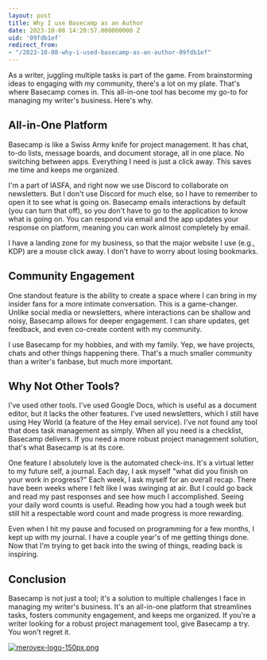 ```yaml
---
layout: post
title: Why I use Basecamp as an Author
date: 2023-10-08 14:20:57.000000000 Z
uid: '09fdb1ef'
redirect_from:
- "/2023-10-08-why-i-used-basecamp-as-an-author-09fdb1ef"
---
```

As a writer, juggling multiple tasks is part of the game. From brainstorming ideas to engaging with my community, there's a lot on my plate. That's where Basecamp comes in. This all-in-one tool has become my go-to for managing my writer's business. Here's why.  
  

## All-in-One Platform

Basecamp is like a Swiss Army knife for project management. It has chat, to-do lists, message boards, and document storage, all in one place. No switching between apps. Everything I need is just a click away. This saves me time and keeps me organized.  
  
I'm a part of IASFA, and right now we use Discord to collaborate on newsletters. But I don't use Discord for much else, so I have to remember to open it to see what is going on. Basecamp emails interactions by default (you can turn that off), so you don't have to go to the application to know what is going on. You can respond via email and the app updates your response on platform, meaning you can work almost completely by email.  
  
I have a landing zone for my business, so that the major website I use (e.g., KDP) are a mouse click away. I don't have to worry about losing bookmarks.  
  

## Community Engagement

  

One standout feature is the ability to create a space where I can bring in my insider fans for a more intimate conversation. This is a game-changer. Unlike social media or newsletters, where interactions can be shallow and noisy, Basecamp allows for deeper engagement. I can share updates, get feedback, and even co-create content with my community.  
  
I use Basecamp for my hobbies, and with my family. Yep, we have projects, chats and other things happening there. That's a much smaller community than a writer's fanbase, but much more important.  
  

## Why Not Other Tools?

I've used other tools. I've used Google Docs, which is useful as a document editor, but it lacks the other features. I've used newsletters, which I still have using Hey World (a feature of the Hey email service). I've not found any tool that does task management as simply. When all you need is a checklist, Basecamp delivers. If you need a more robust project management solution, that's what Basecamp is at its core.  
  
One feature I absolutely love is the automated check-ins. It's a virtual letter to my future self, a journal. Each day, I ask myself "what did you finish on your work in progress?" Each week, I ask myself for an overall recap. There have been weeks where I felt like I was swinging at air. But I could go back and read my past responses and see how much I accomplished. Seeing your daily word counts is useful. Reading how you had a tough week but still hit a respectable word count and made progress is more rewarding.&nbsp;  
  
Even when I hit my pause and focused on programming for a few months, I kept up with my journal. I have a couple year's of me getting things done. Now that I'm trying to get back into the swing of things, reading back is inspiring.

  

## Conclusion

Basecamp is not just a tool; it's a solution to multiple challenges I face in managing my writer's business. It's an all-in-one platform that streamlines tasks, fosters community engagement, and keeps me organized. If you're a writer looking for a robust project management tool, give Basecamp a try. You won't regret it.  
  
  
  

[![merovex-logo-150px.png](https://world.hey.com/benwilson/09fdb1ef/representations/eyJfcmFpbHMiOnsibWVzc2FnZSI6IkJBaHNLd2NSOTNKUyIsImV4cCI6bnVsbCwicHVyIjoiYmxvYl9pZCJ9fQ==--4fbc2227935b7a4c52bc5b3a1f10470b517f648f/eyJfcmFpbHMiOnsibWVzc2FnZSI6IkJBaDdDam9MWm05eWJXRjBTU0lJY0c1bkJqb0dSVlE2RkhKbGMybDZaVjkwYjE5c2FXMXBkRnNIYVFLQUIya0NBQVU2REhGMVlXeHBkSGxwU3pvTGJHOWhaR1Z5ZXdZNkNYQmhaMlV3T2cxamIyRnNaWE5qWlZRPSIsImV4cCI6bnVsbCwicHVyIjoidmFyaWF0aW9uIn19--946116ea0c454412635aa7309bd9472bf633014c/merovex-logo-150px.png)](https://world.hey.com/benwilson/09fdb1ef/blobs/eyJfcmFpbHMiOnsibWVzc2FnZSI6IkJBaHNLd2NSOTNKUyIsImV4cCI6bnVsbCwicHVyIjoiYmxvYl9pZCJ9fQ==--4fbc2227935b7a4c52bc5b3a1f10470b517f648f/merovex-logo-150px.png?disposition=attachment "Download merovex-logo-150px.png")


